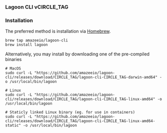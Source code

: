 ### Lagoon CLI vCIRCLE_TAG

### Installation

The preferred method is installation via [Homebrew](https://brew.sh/).
```
brew tap amazeeio/lagoon-cli
brew install lagoon
```

Alternatively, you may install by downloading one of the pre-compiled binaries
```
# MacOS
sudo curl -L "https://github.com/amazeeio/lagoon-cli/releases/download/CIRCLE_TAG/lagoon-cli-CIRCLE_TAG-darwin-amd64" -o /usr/local/bin/lagoon

# Linux
sudo curl -L "https://github.com/amazeeio/lagoon-cli/releases/download/CIRCLE_TAG/lagoon-cli-CIRCLE_TAG-linux-amd64" -o /usr/local/bin/lagoon

# Staticly linked Linux binary (eg. for use in containers)
sudo curl -L "https://github.com/amazeeio/lagoon-cli/releases/download/CIRCLE_TAG/lagoon-cli-CIRCLE_TAG-linux-amd64-static" -o /usr/local/bin/lagoon
```